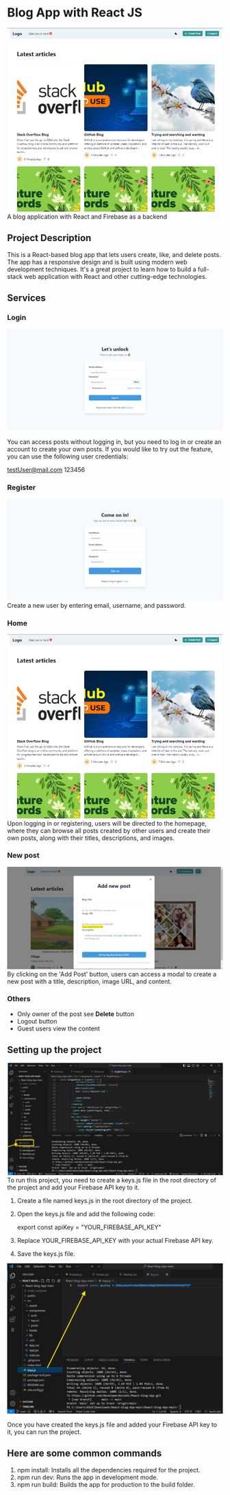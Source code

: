 # Blog App with React JS

![blog landing](https://github.com/developerdwivedi/React-blog-App/blob/86153b5b68d89d0ba349ba82297a8a3f4134dea3/Screenshot%202024-09-20%20000318.png)
A blog application with React and Firebase as a backend

## Project Description

This is a React-based blog app that lets users create, like, and delete posts. The app has a responsive design and is built using modern web development techniques. It's a great project to learn how to build a full-stack web application with React and other cutting-edge technologies.

## Services

### Login

![login](./public/login.png)

You can access posts without logging in, but you need to log in or create an account to create your own posts. If you would like to try out the feature, you can use the following user credentials:

testUser@mail.com
123456

### Register

![register](./public/register.png)
Create a new user by entering email, username, and password.

### Home

![after login screen](https://github.com/developerdwivedi/React-blog-App/blob/0707997e6524104198c326413d265edccaab32ea/Screenshot%202024-09-20%20000318.png)
Upon logging in or registering, users will be directed to the homepage, where they can browse all posts created by other users and create their own posts, along with their titles, descriptions, and images.

### New post

![newpost](./public/create-new-post.png)
By clicking on the 'Add Post' button, users can access a modal to create a new post with a title, description, image URL, and content.

### Others

- Only owner of the post see <b>Delete</b> button
- Logout button
- Guest users view the content

## Setting up the project
![setting](https://github.com/developerdwivedi/React-blog-App/blob/d76a65903dc1ebee1749e6e9c84071bd0ff3342d/Screenshot%202024-09-20%20095535.png)
To run this project, you need to create a keys.js file in the root directory of the project and add your Firebase API key to it.

1. Create a file named keys.js in the root directory of the project.
2. Open the keys.js file and add the following code:

   export const apiKey = "YOUR_FIREBASE_API_KEY"

3. Replace YOUR_FIREBASE_API_KEY with your actual Firebase API key.
4. Save the keys.js file.

![setting](https://github.com/developerdwivedi/React-blog-App/blob/92a548adad4d2193bda55bd8034f2d878ebb4247/Screenshot%202024-09-20%20100241.png)

Once you have created the keys.js file and added your Firebase API key to it, you can run the project.

## Here are some common commands

1. npm install: Installs all the dependencies required for the project.
2. npm run dev: Runs the app in development mode.
3. npm run build: Builds the app for production to the build folder.



